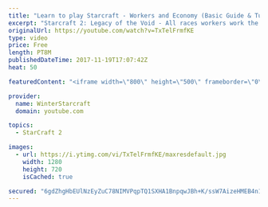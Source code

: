 ```yaml
---
title: "Learn to play Starcraft - Workers and Economy (Basic Guide & Tutorial)"
excerpt: "Starcraft 2: Legacy of the Void - All races workers work the same (mule notwithstanding!)  Wiki on mining: http://wiki.teamliquid.net/starcraft2/Mining_Minerals"
originalUrl: https://youtube.com/watch?v=TxTelFrmfKE
type: video
price: Free
length: PT8M
publishedDateTime: 2017-11-19T17:07:42Z
heat: 50

featuredContent: "<iframe width=\"800\" height=\"500\" frameborder=\"0\" src=\"https://www.youtube.com/embed/TxTelFrmfKE\" allow=\"accelerometer; autoplay; encrypted-media; gyroscope; picture-in-picture\" allowfullscreen></iframe>"

provider:
  name: WinterStarcraft
  domain: youtube.com

topics:
  - StarCraft 2

images:
  - url: https://i.ytimg.com/vi/TxTelFrmfKE/maxresdefault.jpg
    width: 1280
    height: 720
    isCached: true

secured: "6gdZhgHbEUlNzEyZuC78NIMVPqpTQ1SXHA1BnpqwJBh+K/ssW7AizeHMEB4n14jmkuyNf/49PwphHcuXpob3IO1wU/azfcxConlDx+b+fheRqo1vfOMjhQLDBiucmXrgr7HTJFmpQkQPeyQr9tfbhPeB7uTOX/2vK+Ifryp5tUSvdAJKJwWZuBfCzzmlIESL5Wuji2jrQq2PcD8RccU/VcEXOjqnMXqkXhDMQuyCF0lOTQ26J8ZH0XLfeEUKWmeD5ISwrSIjJqWLKL+qNtIF6rQrPNa1/Ep/TZE60rkrVI59RHWqmNtZtAB70bi2GBfVC2zwb/jQ00Im7eY344r6loFMwP3LCP0H6bMNmUiwCjQ6DpYyEe5G1IYaEL987o2fjCye6dsePfwc19LCUrfnyewxU9OFCCJ/k+f6/gHpB+0=;1m/AY36ULRKdQOs6lBJC2w=="
---
```


